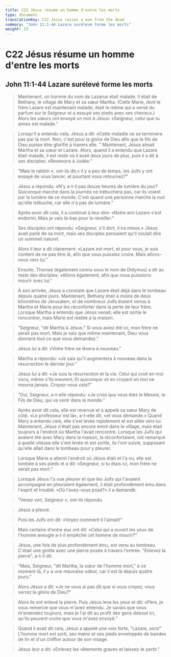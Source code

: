 ```yaml
---
title: C22 Jésus résume un homme d'entre les morts
type: document
translationKey: C22 Jesus raises a man from the dead
summary: "John 11:1-44 Lazare surélevé forme les morts"
weight: 23
---
```

# C22 Jésus résume un homme d'entre les morts

## John 11:1-44 Lazare surélevé forme les morts

>   Maintenant, un homme du nom de Lazarus était malade. Il était de Bethany, le village de Mary et sa sœur Martha. (Cette Marie, dont le frère Lazare est maintenant malade, était le même qui a versé du parfum sur le Seigneur et a essuyé ses pieds avec ses cheveux.) Alors les sœurs ont envoyé un mot à Jésus: «Seigneur, celui que tu aimes est malade.”

>   Lorsqu'il a entendu cela, Jésus a dit: «Cette maladie ne se terminera pas par la mort. Non, c'est pour la gloire de Dieu afin que le fils de Dieu puisse être glorifié à travers elle. " Maintenant, Jésus aimait Martha et sa sœur et Lazare. Alors, quand il a entendu que Lazare était malade, il est resté où il avait deux jours de plus, puis il a dit à ses disciples: «Revenons à Judée.”

>   “Mais le rabbin », ont-ils dit,« il y a peu de temps, les Juifs y ont essayé de vous lancer, et pourtant vous retournez?”

>   Jésus a répondu: «N'y a-t-il pas douze heures de lumière du jour? Quiconque marche dans la journée ne trébuchera pas, car ils voient par la lumière de ce monde. C'est quand une personne marche la nuit qu'elle trébuche, car elle n'a pas de lumière.”

>   Après avoir dit cela, il a continué à leur dire: «Notre ami Lazare s'est endormi; Mais je vais là-bas pour le réveiller.”

>   Ses disciples ont répondu: «Seigneur, s'il dort, il ira mieux.» Jésus avait parlé de sa mort, mais ses disciples pensaient qu'il voulait dire un sommeil naturel.

>   Alors il leur a dit clairement: «Lazare est mort, et pour vous, je suis content de ne pas être là, afin que vous puissiez croire. Mais allons-nous vers lui.”

>   Ensuite, Thomas (également connu sous le nom de Didymus) a dit au reste des disciples: «Allons également, afin que nous puissions mourir avec lui.”

>   À son arrivée, Jésus a constaté que Lazare était déjà dans le tombeau depuis quatre jours. Maintenant, Bethany était à moins de deux kilomètres de Jérusalem, et de nombreux Juifs étaient venus à Martha et Marie pour les réconforter dans la perte de leur frère. Lorsque Martha a entendu que Jésus venait, elle est sortie le rencontrer, mais Marie est restée à la maison.

>   “Seigneur, "dit Martha à Jésus:" Si vous aviez été ici, mon frère ne serait pas mort. Mais je sais que même maintenant, Dieu vous donnera tout ce que vous demandez.”

>   Jésus lui a dit: «Votre frère se lèvera à nouveau.”

>   Martha a répondu: «Je sais qu'il augmentera à nouveau dans la résurrection le dernier jour.”

>   Jésus lui a dit: «Je suis la résurrection et la vie. Celui qui croit en moi vivra, même s'ils meurent; Et quiconque vit en croyant en moi ne mourra jamais. Croyez-vous cela?”

>   “Oui, Seigneur, a-t-elle répondu: «Je crois que vous êtes le Messie, le Fils de Dieu, qui va venir dans le monde.”

>   Après avoir dit cela, elle est revenue et a appelé sa sœur Mary de côté. «Le professeur est là», a-t-elle dit, «et vous demande.» Quand Mary a entendu cela, elle s'est levée rapidement et est allée vers lui. Maintenant, Jésus n'était pas encore entré dans le village, mais était toujours à l'endroit où Martha l'avait rencontré. Lorsque les Juifs qui avaient été avec Mary dans la maison, la réconfortaient, ont remarqué à quelle vitesse elle s'est levée et est sortie, ils l'ont suivie, supposant qu'elle allait dans le tombeau pour y pleurer.

>   Lorsque Marie a atteint l'endroit où Jésus était et l'a vu, elle est tombée à ses pieds et a dit: «Seigneur, si tu étais ici, mon frère ne serait pas mort.”

>   Lorsque Jésus l'a vue pleurer et que les Juifs qui l'avaient accompagné en pleuraient également, il était profondément ému dans l'esprit et troublé. «Où l'avez-vous posé?» il a demandé.

>   “Venez voir, Seigneur », ont-ils répondu.

>   Jésus a pleuré.

>   Puis les Juifs ont dit: «Voyez comment il l'aimait!”

>   Mais certains d'entre eux ont dit: «Celui qui a ouvert les yeux de l'homme aveugle a-t-il empêché cet homme de mourir?”

>   Jésus, une fois de plus profondément ému, est venu au tombeau. C'était une grotte avec une pierre posée à travers l'entrée. "Enlevez la pierre", a-t-il dit.

>   “Mais, Seigneur, "dit Martha, la sœur de l'homme mort," à ce moment-là, il y a une mauvaise odeur, car il est là depuis quatre jours.”

>   Alors Jésus a dit: «Je ne vous ai pas dit que si vous croyez, vous verrez la gloire de Dieu?”

>   Alors ils ont enlevé la pierre. Puis Jésus leva les yeux et dit: «Père, je vous remercie que vous m'avez entendu. Je savais que vous m'entendez toujours, mais je l'ai dit au profit des gens debout ici, qu'ils peuvent croire que vous m'avez envoyé.”

>   Quand il avait dit cela, Jésus a appelé une voix forte, "Lazare, sors!" L'homme mort est sorti, ses mains et ses pieds enveloppés de bandes de lin et d'un chiffon autour de son visage.

>   Jésus leur a dit: «Enlevez les vêtements graves et laissez-le partir.”

